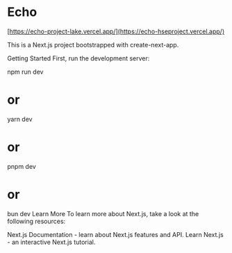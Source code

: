 # Echo

[https://echo-project-lake.vercel.app/](https://echo-hseproject.vercel.app/)

This is a Next.js project bootstrapped with create-next-app.

Getting Started
First, run the development server:

npm run dev
# or
yarn dev
# or
pnpm dev
# or
bun dev
Learn More
To learn more about Next.js, take a look at the following resources:

Next.js Documentation - learn about Next.js features and API.
Learn Next.js - an interactive Next.js tutorial.
